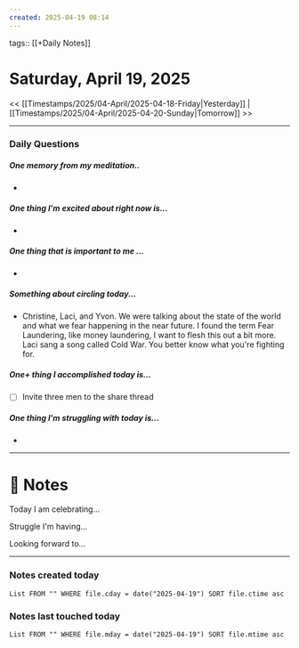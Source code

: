 ```yaml
---
created: 2025-04-19 08:14
---
```

tags:: [[+Daily Notes]]

# Saturday, April 19, 2025

<< [[Timestamps/2025/04-April/2025-04-18-Friday|Yesterday]] | [[Timestamps/2025/04-April/2025-04-20-Sunday|Tomorrow]] >>

---
### Daily Questions
#####  One memory from my meditation..  
- 

#####  One thing I'm excited about right now is...
- 
##### One thing that is important to me ...
- 
##### Something about circling today...  
- Christine, Laci, and Yvon. We were talking about the state of the world and what we fear happening in the near future. I found the term Fear Laundering, like money laundering, I want to flesh this out a bit more. Laci sang a song called Cold War. You better know what you're fighting for. 
##### One+ thing I accomplished today is...
- [ ] Invite three men to the share thread

##### One thing I'm struggling with today is...
- 

---
# 📝 Notes
Today I am celebrating...

Struggle I'm having...

Looking forward to...

---
### Notes created today
```dataview
List FROM "" WHERE file.cday = date("2025-04-19") SORT file.ctime asc
```

### Notes last touched today
```dataview
List FROM "" WHERE file.mday = date("2025-04-19") SORT file.mtime asc
```